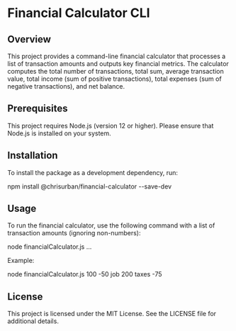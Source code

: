 # Financial Calculator CLI

## Overview

This project provides a command-line financial calculator that processes a list of transaction amounts and outputs key financial metrics. The calculator computes the total number of transactions, total sum, average transaction value, total income (sum of positive transactions), total expenses (sum of negative transactions), and net balance.

## Prerequisites

This project requires Node.js (version 12 or higher). Please ensure that Node.js is installed on your system.

## Installation

To install the package as a development dependency, run:

npm install @chrisurban/financial-calculator --save-dev

## Usage

To run the financial calculator, use the following command with a list of transaction amounts (ignoring non-numbers):

node financialCalculator.js <transaction1> <transaction2> ...

Example:

node financialCalculator.js 100 -50 job 200 taxes -75

## License

This project is licensed under the MIT License. See the LICENSE file for additional details.
